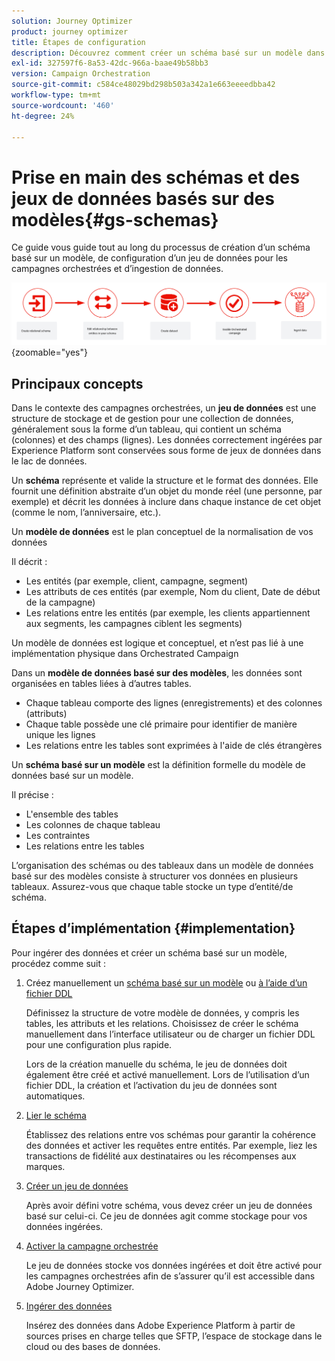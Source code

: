 ```yaml
---
solution: Journey Optimizer
product: journey optimizer
title: Étapes de configuration
description: Découvrez comment créer un schéma basé sur un modèle dans Adobe Experience Platform en chargeant un fichier DDL
exl-id: 327597f6-8a53-42dc-966a-baae49b58bb3
version: Campaign Orchestration
source-git-commit: c584ce48029bd298b503a342a1e663eeeedbba42
workflow-type: tm+mt
source-wordcount: '460'
ht-degree: 24%

---
```



# Prise en main des schémas et des jeux de données basés sur des modèles{#gs-schemas}

Ce guide vous guide tout au long du processus de création d’un schéma basé sur un modèle, de configuration d’un jeu de données pour les campagnes orchestrées et d’ingestion de données.

![schéma](assets/do-not-localize/schema_admin.png){zoomable="yes"}

## Principaux concepts

Dans le contexte des campagnes orchestrées, un **jeu de données** est une structure de stockage et de gestion pour une collection de données, généralement sous la forme d’un tableau, qui contient un schéma (colonnes) et des champs (lignes). Les données correctement ingérées par Experience Platform sont conservées sous forme de jeux de données dans le lac de données.

Un **schéma** représente et valide la structure et le format des données. Elle fournit une définition abstraite d’un objet du monde réel (une personne, par exemple) et décrit les données à inclure dans chaque instance de cet objet (comme le nom, l’anniversaire, etc.).

Un **modèle de données** est le plan conceptuel de la normalisation de vos données

Il décrit :

* Les entités (par exemple, client, campagne, segment)
* Les attributs de ces entités (par exemple, Nom du client, Date de début de la campagne)
* Les relations entre les entités (par exemple, les clients appartiennent aux segments, les campagnes ciblent les segments)

Un modèle de données est logique et conceptuel, et n’est pas lié à une implémentation physique dans Orchestrated Campaign

Dans un **modèle de données basé sur des modèles**, les données sont organisées en tables liées à d’autres tables.

* Chaque tableau comporte des lignes (enregistrements) et des colonnes (attributs)
* Chaque table possède une clé primaire pour identifier de manière unique les lignes
* Les relations entre les tables sont exprimées à l&#39;aide de clés étrangères

Un **schéma basé sur un modèle** est la définition formelle du modèle de données basé sur un modèle.

Il précise :

* L&#39;ensemble des tables
* Les colonnes de chaque tableau
* Les contraintes
* Les relations entre les tables

L’organisation des schémas ou des tableaux dans un modèle de données basé sur des modèles consiste à structurer vos données en plusieurs tableaux. Assurez-vous que chaque table stocke un type d’entité/de schéma.

## Étapes dʼimplémentation {#implementation}

Pour ingérer des données et créer un schéma basé sur un modèle, procédez comme suit :

1. Créez manuellement un [schéma basé sur un modèle](manual-schema.md) ou [à l’aide d’un fichier DDL](file-upload-schema.md)

   Définissez la structure de votre modèle de données, y compris les tables, les attributs et les relations. Choisissez de créer le schéma manuellement dans l’interface utilisateur ou de charger un fichier DDL pour une configuration plus rapide.

   Lors de la création manuelle du schéma, le jeu de données doit également être créé et activé manuellement. Lors de l’utilisation d’un fichier DDL, la création et l’activation du jeu de données sont automatiques.

1. [Lier le schéma](file-upload-schema.md)

   Établissez des relations entre vos schémas pour garantir la cohérence des données et activer les requêtes entre entités. Par exemple, liez les transactions de fidélité aux destinataires ou les récompenses aux marques.

1. [Créer un jeu de données](manual-schema.md#dataset)

   Après avoir défini votre schéma, vous devez créer un jeu de données basé sur celui-ci. Ce jeu de données agit comme stockage pour vos données ingérées.

1. [Activer la campagne orchestrée](manual-schema.md#enable)

   Le jeu de données stocke vos données ingérées et doit être activé pour les campagnes orchestrées afin de s’assurer qu’il est accessible dans Adobe Journey Optimizer.

1. [Ingérer des données](ingest-data.md)

   Insérez des données dans Adobe Experience Platform à partir de sources prises en charge telles que SFTP, l’espace de stockage dans le cloud ou des bases de données.

